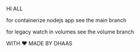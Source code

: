 HI ALL

for containerize nodejs app see the main branch

for legacy watch in volumes see the volume branch

WITH ❤️ MADE BY DHAAS
